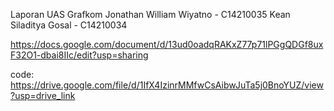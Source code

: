 Laporan UAS Grafkom
Jonathan William Wiyatno - C14210035
Kean Siladitya Gosal - C14210034

https://docs.google.com/document/d/13ud0oadqRAKxZ77p71lPGgQDGf8uxF32O1-dbai8IIc/edit?usp=sharing

code:
https://drive.google.com/file/d/1IfX4IzinrMMfwCsAibwJuTa5j0BnoYUZ/view?usp=drive_link

